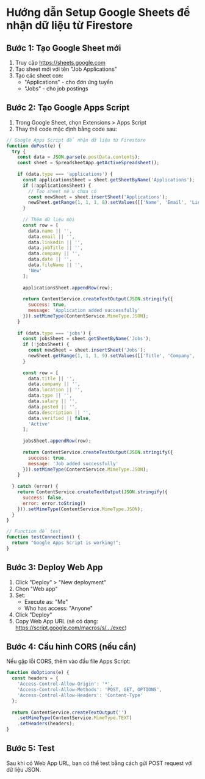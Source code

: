# Hướng dẫn Setup Google Sheets để nhận dữ liệu từ Firestore

## Bước 1: Tạo Google Sheet mới
1. Truy cập https://sheets.google.com
2. Tạo sheet mới với tên "Job Applications"
3. Tạo các sheet con:
   - "Applications" - cho đơn ứng tuyển
   - "Jobs" - cho job postings

## Bước 2: Tạo Google Apps Script
1. Trong Google Sheet, chọn Extensions > Apps Script
2. Thay thế code mặc định bằng code sau:

```javascript
// Google Apps Script để nhận dữ liệu từ Firestore
function doPost(e) {
  try {
    const data = JSON.parse(e.postData.contents);
    const sheet = SpreadsheetApp.getActiveSpreadsheet();
    
    if (data.type === 'applications') {
      const applicationsSheet = sheet.getSheetByName('Applications');
      if (!applicationsSheet) {
        // Tạo sheet nếu chưa có
        const newSheet = sheet.insertSheet('Applications');
        newSheet.getRange(1, 1, 1, 8).setValues([['Name', 'Email', 'LinkedIn', 'Job Title', 'Company', 'Date', 'CV', 'Status']]);
      }
      
      // Thêm dữ liệu mới
      const row = [
        data.name || '',
        data.email || '',
        data.linkedin || '',
        data.jobTitle || '',
        data.company || '',
        data.date || '',
        data.fileName || '',
        'New'
      ];
      
      applicationsSheet.appendRow(row);
      
      return ContentService.createTextOutput(JSON.stringify({
        success: true,
        message: 'Application added successfully'
      })).setMimeType(ContentService.MimeType.JSON);
    }
    
    if (data.type === 'jobs') {
      const jobsSheet = sheet.getSheetByName('Jobs');
      if (!jobsSheet) {
        const newSheet = sheet.insertSheet('Jobs');
        newSheet.getRange(1, 1, 1, 9).setValues([['Title', 'Company', 'Location', 'Type', 'Salary', 'Posted', 'Description', 'Verified', 'Status']]);
      }
      
      const row = [
        data.title || '',
        data.company || '',
        data.location || '',
        data.type || '',
        data.salary || '',
        data.posted || '',
        data.description || '',
        data.verified || false,
        'Active'
      ];
      
      jobsSheet.appendRow(row);
      
      return ContentService.createTextOutput(JSON.stringify({
        success: true,
        message: 'Job added successfully'
      })).setMimeType(ContentService.MimeType.JSON);
    }
    
  } catch (error) {
    return ContentService.createTextOutput(JSON.stringify({
      success: false,
      error: error.toString()
    })).setMimeType(ContentService.MimeType.JSON);
  }
}

// Function để test
function testConnection() {
  return "Google Apps Script is working!";
}
```

## Bước 3: Deploy Web App
1. Click "Deploy" > "New deployment"
2. Chọn "Web app"
3. Set:
   - Execute as: "Me"
   - Who has access: "Anyone"
4. Click "Deploy"
5. Copy Web App URL (sẽ có dạng: https://script.google.com/macros/s/.../exec)

## Bước 4: Cấu hình CORS (nếu cần)
Nếu gặp lỗi CORS, thêm vào đầu file Apps Script:

```javascript
function doOptions(e) {
  const headers = {
    'Access-Control-Allow-Origin': '*',
    'Access-Control-Allow-Methods': 'POST, GET, OPTIONS',
    'Access-Control-Allow-Headers': 'Content-Type'
  };
  
  return ContentService.createTextOutput('')
    .setMimeType(ContentService.MimeType.TEXT)
    .setHeaders(headers);
}
```

## Bước 5: Test
Sau khi có Web App URL, bạn có thể test bằng cách gửi POST request với dữ liệu JSON. 